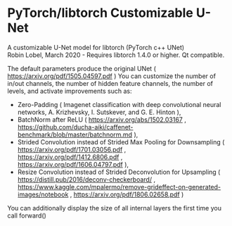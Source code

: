 # PyTorch/libtorch Customizable U-Net  
A customizable U-Net model for libtorch (PyTorch c++ UNet)  
Robin Lobel, March 2020 - Requires libtorch 1.4.0 or higher. Qt compatible.

The default parameters produce the original UNet ( https://arxiv.org/pdf/1505.04597.pdf )
You can customize the number of in/out channels, the number of hidden feature channels, the number of levels, and activate improvements such as:
* Zero-Padding ( Imagenet classification with deep convolutional neural networks, A. Krizhevsky, I. Sutskever, and G. E. Hinton ),
* BatchNorm after ReLU ( https://arxiv.org/abs/1502.03167 , https://github.com/ducha-aiki/caffenet-benchmark/blob/master/batchnorm.md ),
* Strided Convolution instead of Strided Max Pooling for Downsampling ( https://arxiv.org/pdf/1701.03056.pdf , https://arxiv.org/pdf/1412.6806.pdf , https://arxiv.org/pdf/1606.04797.pdf ),
* Resize Convolution instead of Strided Deconvolution for Upsampling ( https://distill.pub/2016/deconv-checkerboard/ , https://www.kaggle.com/mpalermo/remove-grideffect-on-generated-images/notebook , https://arxiv.org/pdf/1806.02658.pdf )

You can additionally display the size of all internal layers the first time you call forward()
